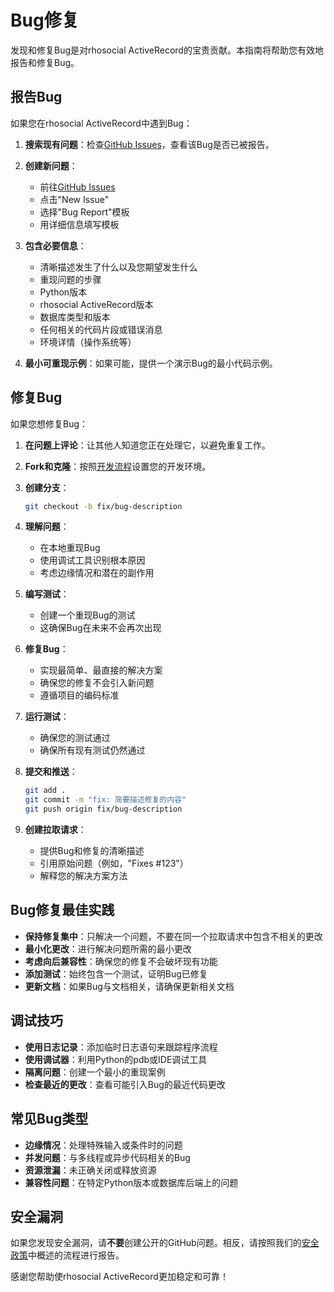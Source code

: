 # Bug修复

发现和修复Bug是对rhosocial ActiveRecord的宝贵贡献。本指南将帮助您有效地报告和修复Bug。

## 报告Bug

如果您在rhosocial ActiveRecord中遇到Bug：

1. **搜索现有问题**：检查[GitHub Issues](https://github.com/rhosocial/python-activerecord/issues)，查看该Bug是否已被报告。

2. **创建新问题**：
   - 前往[GitHub Issues](https://github.com/rhosocial/python-activerecord/issues)
   - 点击"New Issue"
   - 选择"Bug Report"模板
   - 用详细信息填写模板

3. **包含必要信息**：
   - 清晰描述发生了什么以及您期望发生什么
   - 重现问题的步骤
   - Python版本
   - rhosocial ActiveRecord版本
   - 数据库类型和版本
   - 任何相关的代码片段或错误消息
   - 环境详情（操作系统等）

4. **最小可重现示例**：如果可能，提供一个演示Bug的最小代码示例。

## 修复Bug

如果您想修复Bug：

1. **在问题上评论**：让其他人知道您正在处理它，以避免重复工作。

2. **Fork和克隆**：按照[开发流程](development_process.md)设置您的开发环境。

3. **创建分支**：
   ```bash
   git checkout -b fix/bug-description
   ```

4. **理解问题**：
   - 在本地重现Bug
   - 使用调试工具识别根本原因
   - 考虑边缘情况和潜在的副作用

5. **编写测试**：
   - 创建一个重现Bug的测试
   - 这确保Bug在未来不会再次出现

6. **修复Bug**：
   - 实现最简单、最直接的解决方案
   - 确保您的修复不会引入新问题
   - 遵循项目的编码标准

7. **运行测试**：
   - 确保您的测试通过
   - 确保所有现有测试仍然通过

8. **提交和推送**：
   ```bash
   git add .
   git commit -m "fix: 简要描述修复的内容"
   git push origin fix/bug-description
   ```

9. **创建拉取请求**：
   - 提供Bug和修复的清晰描述
   - 引用原始问题（例如，"Fixes #123"）
   - 解释您的解决方案方法

## Bug修复最佳实践

- **保持修复集中**：只解决一个问题，不要在同一个拉取请求中包含不相关的更改
- **最小化更改**：进行解决问题所需的最小更改
- **考虑向后兼容性**：确保您的修复不会破坏现有功能
- **添加测试**：始终包含一个测试，证明Bug已修复
- **更新文档**：如果Bug与文档相关，请确保更新相关文档

## 调试技巧

- **使用日志记录**：添加临时日志语句来跟踪程序流程
- **使用调试器**：利用Python的pdb或IDE调试工具
- **隔离问题**：创建一个最小的重现案例
- **检查最近的更改**：查看可能引入Bug的最近代码更改

## 常见Bug类型

- **边缘情况**：处理特殊输入或条件时的问题
- **并发问题**：与多线程或异步代码相关的Bug
- **资源泄漏**：未正确关闭或释放资源
- **兼容性问题**：在特定Python版本或数据库后端上的问题

## 安全漏洞

如果您发现安全漏洞，请**不要**创建公开的GitHub问题。相反，请按照我们的[安全政策](https://github.com/rhosocial/python-activerecord/security/policy)中概述的流程进行报告。

感谢您帮助使rhosocial ActiveRecord更加稳定和可靠！